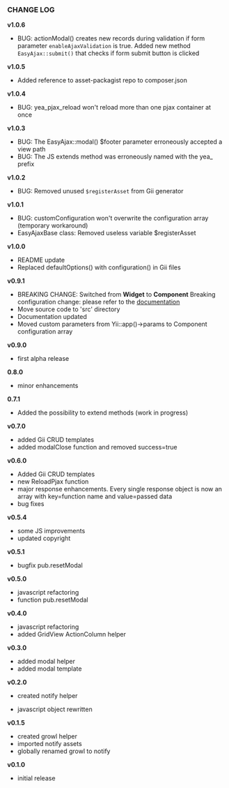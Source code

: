 ### CHANGE LOG

**v1.0.6**
- BUG: actionModal() creates new records during validation if form parameter `enableAjaxValidation` is true. Added new method `EasyAjax::submit()` that checks if form submit button is clicked

**v1.0.5**
- Added reference to asset-packagist repo to composer.json
 
**v1.0.4**
- BUG: yea_pjax_reload won't reload more than one pjax container at once

**v1.0.3**
- BUG: The EasyAjax::modal() $footer parameter erroneously accepted a view path
- BUG: The JS extends method was erroneously named with the yea_ prefix

**v1.0.2**
- BUG: Removed unused `$registerAsset` from Gii generator

**v1.0.1**
- BUG: customConfiguration won't overwrite the configuration array (temporary workaround)
- EasyAjaxBase class: Removed useless variable $registerAsset

**v1.0.0**
- README update
- Replaced defaultOptions() with configuration() in Gii files

**v0.9.1**
- BREAKING CHANGE: Switched from **Widget** to **Component**
Breaking configuration change: please refer to the [documentation](README.md#configuration)
- Move source code to 'src' directory
- Documentation updated
- Moved custom parameters from Yii::app()->params to Component configuration array

**v0.9.0**
- first alpha release

**0.8.0**
- minor enhancements

**0.7.1**
- Added the possibility to extend methods (work in progress)

**v0.7.0**
- added Gii CRUD templates
- added modalClose function and removed success=true

**v0.6.0**
- Added Gii CRUD templates
- new ReloadPjax function
- major response enhancements. Every single response object is now an array with key=function name and value=passed data
- bug fixes

**v0.5.4**
- some JS improvements
- updated copyright

**v0.5.1**
- bugfix pub.resetModal

**v0.5.0**
- javascript refactoring
- function pub.resetModal 

**v0.4.0**
- javascript refactoring
- added GridView ActionColumn helper

**v0.3.0**
- added modal helper
- added modal template

**v0.2.0**
- created notify helper

- javascript object rewritten

**v0.1.5**
- created growl helper
- imported notify assets
- globally renamed growl to notify

**v0.1.0**
- initial release